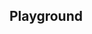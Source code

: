 <script setup>
import SwaggerUI from "../../swagger/view/SwaggerUI.vue";

import baseAllAbsWithQueryJson from "../../swagger/json/records/solr/all-abs-permit-with-query.json";
import cnaAllAbsWithQueryJson from "../../swagger/json/cna/solr/all-abs-permit-with-query.json";

import baseAllAbsPermitJson from "../../swagger/json/records/solr/all-abs-permit.json";
import cnaAllAbsPermitJson from "../../swagger/json/cna/solr/all-abs-permit.json";

import baseAllAbsPermitWithCountryJson from "../../swagger/json/records/solr/all-abs-with-country.json";
import cnaAllAbsPermitWithCountryJson from "../../swagger/json/cna/solr/all-abs-with-country.json";

import baseAllAbsPermitWithRegionJson from "../../swagger/json/records/solr/all-abs-with-region.json";
import cnaAllAbsPermitWithRegionJson from "../../swagger/json/cna/solr/all-abs-with-region.json";

import baseAllAbsPermitWithSubFiltersJson from "../../swagger/json/records/solr/all-abs-with-subfilters.json";
import cnaAllAbsPermitWithSubFiltersJson from "../../swagger/json/cna/solr/all-abs-with-subfilters.json";

function mergeJson(base, specific) {
  const merged = JSON.parse(JSON.stringify(base));
  merged.paths["/index"].get.parameters[0].schema.example = specific.example;
  return merged;
}


const swaggerSpecs = [
  { json:mergeJson(baseAllAbsWithQueryJson, cnaAllAbsWithQueryJson), protected: false },
  { json: mergeJson(baseAllAbsPermitJson, cnaAllAbsPermitJson), protected: false },
  { json: mergeJson(baseAllAbsPermitWithCountryJson, cnaAllAbsPermitWithCountryJson), protected: false },
  { json: mergeJson(baseAllAbsPermitWithRegionJson, cnaAllAbsPermitWithRegionJson), protected: false },
  { json: mergeJson(baseAllAbsPermitWithSubFiltersJson, cnaAllAbsPermitWithSubFiltersJson), protected: false },
];

</script>

<!--@include: ../../components/records/solr.md-->

## Playground

<SwaggerUI :swaggerSpecs="swaggerSpecs"/>
